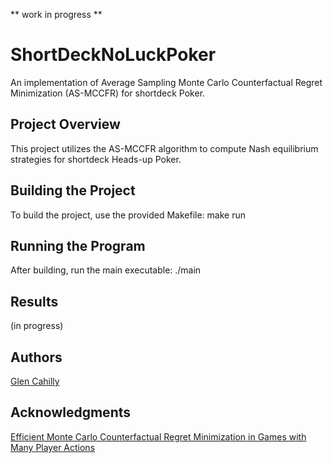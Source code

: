 ** work in progress **

# ShortDeckNoLuckPoker

An implementation of Average Sampling Monte Carlo Counterfactual Regret Minimization (AS-MCCFR) for shortdeck Poker.

## Project Overview

This project utilizes the AS-MCCFR algorithm to compute Nash equilibrium strategies for shortdeck Heads-up Poker.

## Building the Project
To build the project, use the provided Makefile:
make run

## Running the Program

After building, run the main executable:
./main

## Results

(in progress)

## Authors

[Glen Cahilly](https://github.com/gmc17)

## Acknowledgments

[Efficient Monte Carlo Counterfactual Regret Minimization in Games with Many Player Actions](https://proceedings.neurips.cc/paper_files/paper/2012/file/3df1d4b96d8976ff5986393e8767f5b2-Paper.pdf)

